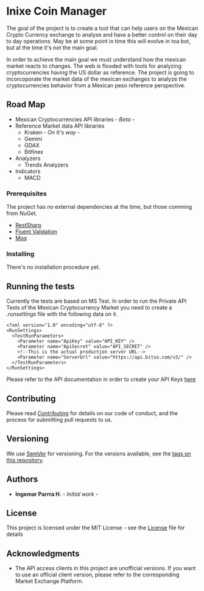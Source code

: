 # Inixe Coin Manager

The goal of the project is to create a tool that can help users on the Mexican Crypto Currency exchange to analyse and have a better control on their day to day operations.
May be at some point in time this will evolve in toa bot, but at the time it's not the main goal.

In order to achieve the main goal we must understand how the mexican market reacts to changes. The web is flooded with tools for analyzing cryptocurrencies having the US dollar as reference. The project is going to incorcoporate the market data of the mexican exchanges
to analyze the cryptocurrencies behavior from a Mexican peso reference perspective.

## Road Map

* Mexican Cryptocurrencies API libraries - *Beta* -
* Reference Market data API libraries
  * Kraken - *On It's way* -
  * Gemini
  * GDAX
  * Bitfinex
* Analyzers
  * Trends Analyzers
* Indicators
  * MACD
  
### Prerequisites

The project has no external dependencies at the time, but those comming from NuGet.

* [RestSharp](http://restsharp.org/)
* [Fluent Validation](https://github.com/JeremySkinner/FluentValidation)
* [Moq](https://github.com/moq/moq)

### Installing

There's no installation procedure yet.

## Running the tests

Currently the tests are based on MS Test. In order to run the Private API Tests of the Mexican Cryptocurrency Market you need to create a *.runsettings* file with the following data on it.

```
<?xml version="1.0" encoding="utf-8" ?>
<RunSettings>
  <TestRunParameters>
    <Parameter name="ApiKey" value="API_KEY" />
    <Parameter name="ApiSecret" value="API_SECRET" />
    <!--This is the actual production server URL-->
    <Parameter name="ServerUrl" value="https://api.bitso.com/v3/" />
  </TestRunParameters> 
</RunSettings>
```

Please refer to the API documentation in order to create your API Keys [here](https://bitso.com/api_info)


## Contributing

Please read [Contributing](CONTRIBUTING.md) for details on our code of conduct, and the process for submitting pull requests to us.

## Versioning

We use [SemVer](http://semver.org/) for versioning. For the versions available, see the [tags on this repository](https://github.com/your/project/tags). 

## Authors

* **Ingemar Parrra H.** - *Initial work* -

## License

This project is licensed under the MIT License - see the [License](LICENSE.md) file for details

## Acknowledgments

* The API access clients in this project are unofficial versions. If you want to use an official client version, please refer to the corresponding Market Exchange Platform.

